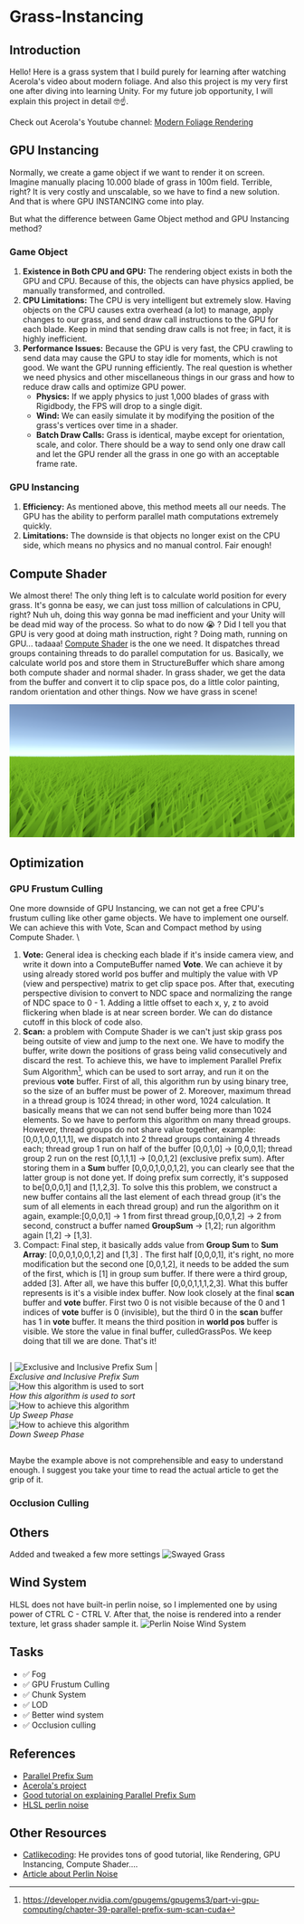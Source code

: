 # Grass-Instancing
 
## Introduction 
Hello! Here is a grass system that I build purely for learning after watching Acerola's video about modern foliage. And also this project is my very first one after diving into learning Unity. For my future job opportunity, I will explain this project in detail :nerd_face::point_up:.

Check out Acerola's Youtube channel: [Modern Foliage Rendering](https://www.youtube.com/watch?v=jw00MbIJcrk)

## GPU Instancing
Normally, we create a game object if we want to render it on screen. Imagine manually placing 10.000 blade of grass in 100m field. Terrible, right? It is very costly and unscalable, so we have to find a new solution. And that is where GPU INSTANCING come into play. 

But what the difference between Game Object method and GPU Instancing method?
### Game Object 
1. **Existence in Both CPU and GPU:** The rendering object exists in both the GPU and CPU. Because of this, the objects can have physics applied, be manually transformed, and controlled.
2. **CPU Limitations:** The CPU is very intelligent but extremely slow. Having objects on the CPU causes extra overhead (a lot) to manage, apply changes to our grass, and send draw call instructions to the GPU for each blade. Keep in mind that sending draw calls is not free; in fact, it is highly inefficient.
3. **Performance Issues:** Because the GPU is very fast, the CPU crawling to send data may cause the GPU to stay idle for moments, which is not good. We want the GPU running efficiently. The real question is whether we need physics and other miscellaneous things in our grass and how to reduce draw calls and optimize GPU power.
    - **Physics:** If we apply physics to just 1,000 blades of grass with Rigidbody, the FPS will drop to a single digit.
    - **Wind:** We can easily simulate it by modifying the position of the grass's vertices over time in a shader.
    - **Batch Draw Calls:** Grass is identical, maybe except for orientation, scale, and color. There should be a way to send only one draw call and let the GPU render all the grass in one go with an acceptable frame rate.

### GPU Instancing
1. **Efficiency:** As mentioned above, this method meets all our needs. The GPU has the ability to perform parallel math computations extremely quickly.
2. **Limitations:** The downside is that objects no longer exist on the CPU side, which means no physics and no manual control. Fair enough!

## Compute Shader
We almost there! The only thing left is to calculate world position for every grass. It's gonna be easy, we can just toss million of calculations in CPU, right? Nuh uh, doing this way gonna be mad inefficient and your Unity will be dead mid way of the process. So what to do now :sob: ? Did I tell you that GPU is very good at doing math instruction, right ? Doing math, running on GPU... tadaaa! [Compute Shader](https://docs.unity3d.com/Manual/class-ComputeShader.html) is the one we need. It dispatches thread groups containing threads to do parallel computation for us. Basically, we calculate world pos and store them in StructureBuffer which share among both compute shader and normal shader. In grass shader, we get the data from the buffer and convert it to clip space pos, do a little color painting, random orientation and other things. Now we have grass in scene!

![Implementation](/Assets/Grass/Image/Grass.png)

## Optimization

### GPU Frustum Culling

One more downside of GPU Instancing, we can not get a free CPU's frustum culling like other game objects. We have to implement one ourself. We can achieve this with Vote, Scan and Compact method by using Compute Shader. \
1. **Vote:** General idea is checking each blade if it's inside camera view, and write it down into a ComputeBuffer named **Vote**. We can achieve it by using already stored world pos buffer and multiply the value with VP (view and perspective) matrix to get clip space pos. After that, executing perspective division to convert to NDC space and normalizing the range of NDC space to 0 - 1. Adding a little offset to each x, y, z to avoid flickering when blade is at near screen border. We can do distance cutoff in this block of code also.
2. **Scan:** a problem with Compute Shader is we can't just skip grass pos being outsite of view and jump to the next one. We have to modify the buffer, write down the positions of grass being valid consecutively and discard the rest. To achieve this, we have to implement Parallel Prefix Sum Algorithm[^1], which can be used to sort array, and run it on the previous **vote** buffer. First of all, this algorithm run by using binary tree, so the size of an buffer must be power of 2. Moreover, maximum thread in a thread group is 1024 thread; in other word, 1024 calculation. It basically means that we can not send buffer being more than 1024 elements. So we have to perform this algorithm on many thread groups. However, thread groups do not share value together, example: [0,0,1,0,0,1,1,1], we dispatch into 2 thread groups containing 4 threads each; thread group 1 run on half of the buffer [0,0,1,0] -> [0,0,0,1]; thread group 2 run on the rest [0,1,1,1] -> [0,0,1,2] (exclusive prefix sum). After storing them in a **Sum** buffer [0,0,0,1,0,0,1,2], you can clearly see that the latter group is not done yet. If doing prefix sum correctly, it's supposed to be[0,0,0,1] and [1,1,2,3]. To solve this this problem, we construct a new  buffer contains all the last element of each thread group (it's the sum of all elements in each thread group) and run the algorithm on it again, example:[0,0,0,1] -> 1 from first thread group,[0,0,1,2] -> 2 from second, construct a buffer named **GroupSum** -> [1,2]; run algorithm again [1,2] -> [1,3].
3. Compact: Final step, it basically adds value from **Group Sum** to **Sum Array**: [0,0,0,1,0,0,1,2] and [1,3] . The first half [0,0,0,1], it's right, no more modification but the second one [0,0,1,2], it needs to be added the sum of the first, which is [1] in group sum buffer. If there were a third group, added [3]. After all, we have this buffer [0,0,0,1,1,1,2,3]. What this buffer represents is it's a visible index buffer. Now look closely at the final **scan** buffer and **vote** buffer. First two 0 is not visible because of the 0 and 1 indices of **vote** buffer is 0 (invisible), but the third 0 in the **scan** buffer has 1 in **vote** buffer. It means the third position in **world pos** buffer is visible. We store the value in final buffer, culledGrassPos. We keep doing that till we are done. That's it!
##
| ![Exclusive and Inclusive Prefix Sum](https://encrypted-tbn0.gstatic.com/images?q=tbn:ANd9GcT4tM-AiRfC9bDW4zp033Uu1_BoHeBVIupQfQ&s) | \
 *Exclusive and Inclusive Prefix Sum*
\
![How this algorithm is used to sort](https://developer.download.nvidia.com/books/gpugems3/39fig10.jpg)\
 *How this algorithm is used to sort*
\
![How to achieve this algorithm](https://developer.download.nvidia.com/books/gpugems3/39fig03.jpg)\
 *Up Sweep Phase*
\
![How to achieve this algorithm ](https://developer.download.nvidia.com/books/gpugems3/39fig04.jpg)\
 *Down Sweep Phase*
##
Maybe the example above is not comprehensible and easy to understand enough. I suggest you take your time to read the actual article to get the grip of it.

### Occlusion Culling

## Others

Added and tweaked a few more settings
![Swayed Grass](/Assets/Grass/Image/sway.gif)

## Wind System

HLSL does not have built-in perlin noise, so I implemented one by using power of CTRL C - CTRL V. After that, the noise is rendered into a render texture, let grass shader sample it. 
![Perlin Noise Wind System](/Assets/Grass/Image/wind.gif)
## Tasks

- :white_check_mark: Fog
- :white_check_mark: GPU Frustum Culling
- :white_check_mark: Chunk System
- :white_check_mark: LOD
- :white_check_mark: Better wind system
- :white_check_mark: Occlusion culling

## References
- [Parallel Prefix Sum](https://developer.nvidia.com/gpugems/gpugems3/part-vi-gpu-computing/chapter-39-parallel-prefix-sum-scan-cuda)
- [Acerola's project](https://github.com/GarrettGunnell/Grass)
- [Good tutorial on explaining Parallel Prefix Sum](https://www.youtube.com/watch?v=lavZl_wEbPE)
- [HLSL perlin noise](https://gist.github.com/fadookie/25adf86ae7e2753d717c#file-noisesimplex-cginc)
## Other Resources

- [Catlikecoding](https://catlikecoding.com/): He provides tons of good tutorial, like Rendering, GPU Instancing, Compute Shader....
- [Article about Perlin Noise](https://rtouti.github.io/graphics/perlin-noise-algorithm)
[^1]: https://developer.nvidia.com/gpugems/gpugems3/part-vi-gpu-computing/chapter-39-parallel-prefix-sum-scan-cuda
